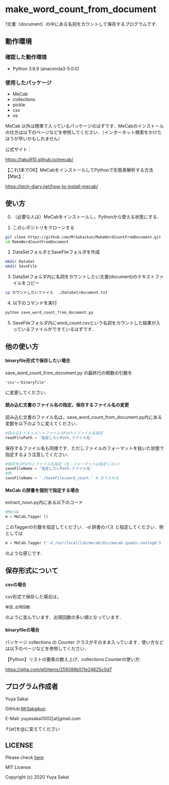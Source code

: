 # make_word_count_from_document

1文書（document）の中にある名詞をカウントして保存するプログラムです．


## 動作環境

### 確認した動作環境
* Python 3.6.9 (anaconda3-5.0.0)

### 使用したパッケージ
* MeCab
* collections
* pickle
* csv
* os

MeCab 以外は標準で入っているパッケージのはずです．MeCabのインストールの仕方は以下のページなどを参照してください．（インターネット検索をかけたほうが早いかもしれません）

公式サイト：

https://taku910.github.io/mecab/

【これ1本でOK】MeCabをインストールしてPythonで形態素解析する方法【Mac】：

https://tech-diary.net/how-to-install-mecab/


## 使い方
0. （必要な人は）MeCabをインストールし，Pythonから使える状態にする．

1. このレポジトリをクローンする
```bash
git clone https://github.com/MrSakaikun/MakeWordCountFromDocument.git
cd MakeWordCountFromDocument
```

2. DataSetフォルダとSaveFileフォルダを作成
```bash
mkdir DataSet
mkdir SaveFile
```

3. DataSetフォルダ内に名詞をカウントしたい文書(document)のテキストファイルをコピー
```bash
cp カウントしたいファイル  ./DataSet/document.txt
```

4. 以下のコマンドを実行
```bash
python save_word_count_from_document.py
```

5. SaveFileフォルダ内にword_count.csvという名詞をカウントした結果が入っているファイルができているはずです．


## 他の使い方
#### binaryfile形式で保存したい場合

save_word_count_from_document.py の最終行の関数の引数を
```
'csv'→'binaryfile'
```
に変更してください.

#### 読み込む文書のファイル名の指定，保存するファイル名の変更

読み込む文書のファイル名は，save_word_count_from_document.py内にある変数を以下のように変えてください．
```python
#読み込むドキュメントファイルのPathとファイル名指定
readFilePath = '指定したいPath,ファイル名'
```
保存するファイル名も同様です．ただしファイルのフォーマットを抜いた状態で指定するよう注意してください．
```python
#保存先のPathとファイル名指定（注：フォーマットは指定しない）
saveFileName = '指定したいPath,ファイル名'
#例
saveFileName = './SaveFile/word_count.' #.まで入れる
```

#### MeCab の辞書を個別で指定する場合

extract_noun.py内にある以下のコード
```python
#MeCab
m = MeCab.Tagger ()
```
このTaggerの引数を指定してください．-d 辞書のパス と指定してください．例としては
```python
m = MeCab.Tagger ('-d /usr/local/lib/mecab/dic/mecab-ipadic-neologd')
```
のような感じです．


## 保存形式について
#### csvの場合

csv形式で保存した場合は，
```csv
単語,出現回数
```
のように並んでいます．出現回数の多い順となっています．

#### binaryfileの場合

パッケージ collections の Counter クラスがそのまま入っています．使い方などは以下のページなどを参照してください．

【Python】リストの要素の数え上げ、collections.Counterの使い方:

https://qiita.com/ell/items/259388b511e24625c0d7


## プログラム作成者
Yuya Sakai

GitHub:[MrSakaikun](https://github.com/MrSakaikun)

E-Mail:
yuyasakai1002[at]gmail.com

↑[at]を@に変えてください

## LICENSE
Please check [here](https://github.com/MrSakaikun/MakeWordCountFromDocument/blob/master/LICENSE)

MIT License



Copyright (c) 2020 Yuya Sakai
